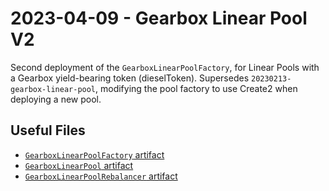 # 2023-04-09 - Gearbox Linear Pool V2

Second deployment of the `GearboxLinearPoolFactory`, for Linear Pools with a Gearbox yield-bearing token (dieselToken).
Supersedes `20230213-gearbox-linear-pool`, modifying the pool factory to use Create2 when deploying a new pool.

## Useful Files

- [`GearboxLinearPoolFactory` artifact](./artifact/GearboxLinearPoolFactory.json)
- [`GearboxLinearPool` artifact](./artifact/GearboxLinearPool.json)
- [`GearboxLinearPoolRebalancer` artifact](./artifact/GearboxLinearPoolRebalancer.json)
